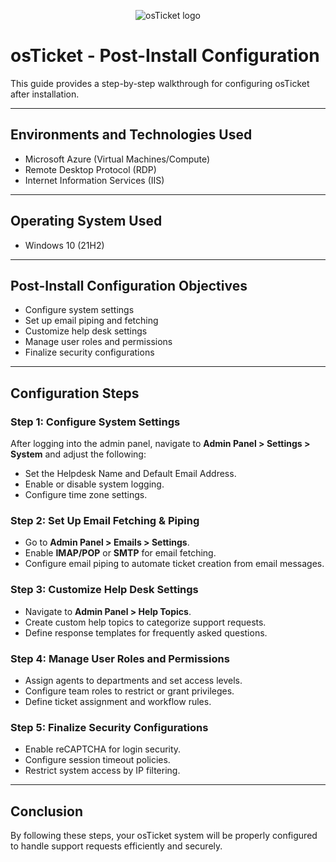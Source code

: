 <p align="center">
<img src="https://i.imgur.com/Clzj7Xs.png" alt="osTicket logo"/>
</p>

# **osTicket - Post-Install Configuration**
This guide provides a step-by-step walkthrough for configuring osTicket after installation.

---

## **Environments and Technologies Used**
- Microsoft Azure (Virtual Machines/Compute)
- Remote Desktop Protocol (RDP)
- Internet Information Services (IIS)

---

## **Operating System Used**
- Windows 10 (21H2)

---

## **Post-Install Configuration Objectives**
- Configure system settings
- Set up email piping and fetching
- Customize help desk settings
- Manage user roles and permissions
- Finalize security configurations

---

## **Configuration Steps**

### **Step 1: Configure System Settings**
After logging into the admin panel, navigate to **Admin Panel > Settings > System** and adjust the following:
- Set the Helpdesk Name and Default Email Address.
- Enable or disable system logging.
- Configure time zone settings.

### **Step 2: Set Up Email Fetching & Piping**
- Go to **Admin Panel > Emails > Settings**.
- Enable **IMAP/POP** or **SMTP** for email fetching.
- Configure email piping to automate ticket creation from email messages.

### **Step 3: Customize Help Desk Settings**
- Navigate to **Admin Panel > Help Topics**.
- Create custom help topics to categorize support requests.
- Define response templates for frequently asked questions.

### **Step 4: Manage User Roles and Permissions**
- Assign agents to departments and set access levels.
- Configure team roles to restrict or grant privileges.
- Define ticket assignment and workflow rules.

### **Step 5: Finalize Security Configurations**
- Enable reCAPTCHA for login security.
- Configure session timeout policies.
- Restrict system access by IP filtering.

---

## **Conclusion**
By following these steps, your osTicket system will be properly configured to handle support requests efficiently and securely.

